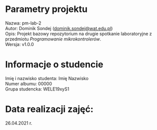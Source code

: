 # Parametry projektu
Nazwa:  pm-lab-2  
Autor:  Dominik Sondej (dominik.sondej@wat.edu.pl)  
Opis:   Projekt bazowy repozytorium na drugie spotkanie laboratoryjne z przedmiotu *Programowanie mikrokontrolerów*.  
Wersja: v1.0.0  

# Informacje o studencie
Imię i nazwisko studenta:   Imię Nazwisko  
Numer albumu:               00000  
Grupa studencka:            WELE19xyS1 

# Data realizacji zajęć:
26.04.2021 r.  
